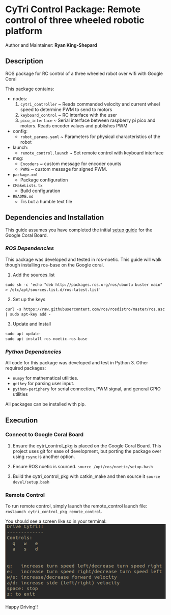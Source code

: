 # CyTri Control Package: Remote control of three wheeled robotic platform

Author and Maintainer: **Ryan King-Shepard**

## **Description**
ROS package for RC control of a three wheeled robot over wifi with Google Coral

This package contains:

- nodes:
    1. `cytri_controller` ~ Reads commanded velocity and current wheel speed to determine PWM to send to motors
    2. `keyboard_control` ~ RC interface with the user
    3. `pico_interface` ~ Serial interface between raspberry pi pico and motors. Reads encoder values and publishes PWM
- config:
    * `robot_params.yaml` ~ Parameters for physical characteristics of the robot 
- launch: 
    * `remote_control.launch` ~ Set remote control with keyboard interface
- msg:
    * `Encoders` ~ custom message for encoder counts
    * `PWMS` ~ custom message for signed PWM. 
- `package.xml`
    * Package configuration
- `CMakeLists.tx`
    * Build configuration
- `README.md`
    * Tis but a humble text file


## **Dependencies and Installation**

This guide assumes you have completed the initial [setup guide](https://coral.ai/docs/dev-board/get-started/) for the Google Coral Board.

### *ROS Dependencies*
This package was developed and tested in ros-noetic. This guide will walk though installing ros-base on the Google coral.

1. Add the sources.list

```
sudo sh -c 'echo "deb http://packages.ros.org/ros/ubuntu buster main" > /etc/apt/sources.list.d/ros-latest.list'
```

2. Set up the keys

```
curl -s https://raw.githubusercontent.com/ros/rosdistro/master/ros.asc | sudo apt-key add -
```

3. Update and Install

```
sudo apt update
sudo apt install ros-noetic-ros-base
```

### *Python Dependencies*
All code for this package was developed and test in Python 3. Other required packages:

- `numpy` for mathematical utilities. 
- `getkey` for parsing user input.
- `python-periphery` for serial connection, PWM signal, and general GPIO utilities

All packages can be installed with pip. 
 

## **Execution**

### Connect to Google Coral Board
1. Ensure the cytri_control_pkg is placed on the Google Coral Board. This project uses git for ease of development, but porting the package over using `rsync` is another option. 

2. Ensure ROS noetic is sourced.
    `source /opt/ros/noetic/setup.bash`

3. Build the cytri_control_pkg with catkin_make and then source it
    `source devel/setup.bash`

### Remote Control

To run remote control, simply launch the remote_control launch file:
`roslaunch cytri_control_pkg remote_control`. 

You should see a screen like so in your terminal:
![ExampleRC](img/example_rc.png)

Happy Driving!!










